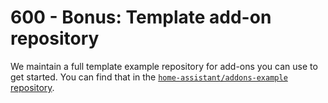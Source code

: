 # 600 - Bonus: Template add-on repository

We maintain a full template example repository for add-ons you can use to get started. You can find that in the [```home-assistant/addons-example``` repository](https://github.com/home-assistant/addons-example).
